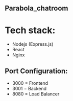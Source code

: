 ## Parabola_chatroom

# Tech stack:
- Nodejs (Express.js)
- React 
- Nginx

## Port Configuration: 
- 3000 = Frontend
- 3001 = Backend
- 8080 = Load Balancer
